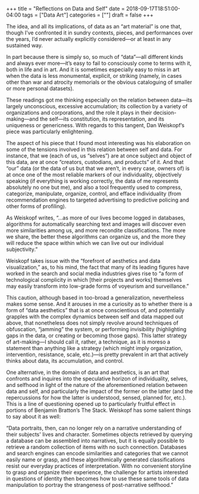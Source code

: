 +++
title = "Reflections on Data and Self"
date = 2018-09-17T18:51:00-04:00
tags = ["Data Art"]
categories = [""]
draft = false
+++

The idea, and all its implications, of data as an “art material” is one that, though I’ve confronted it in sundry contexts, pieces, and performances over the years, I’d never actually explicitly considered—or at least in any sustained way.

In part because there is simply so, so much of “data”—all different kinds and always ever more—it’s easy to fail to consciously come to terms with it, both in life and in art. And it is sometimes especially easy to miss in art when the data is less monumental, explicit, or striking (namely, in cases other than war and atrocity memorials or the obvious cataloguing of smaller or more personal datasets). 

These readings got me thinking especially on the relation between data—its largely unconscious, excessive accumulation; its collection by a variety of organizations and corporations, and the role it plays in their decision-making—and the self—its constitution, its representation, and its uniqueness or genericness. With regards to this tangent, Dan Weiskopf’s piece was particularly enlightening. 

The aspect of his piece that I found most interesting was his elaboration on some of the tensions involved in this relation between self and data. For instance, that we (each of us, us “selves”) are at once subject and object of this data, are at once “creators, custodians, and products” of it. And that “our” data (or the data of us but that we aren’t, in every case, owners of) is at once one of the most reliable markers of our individuality, objectively speaking (if everything is working correctly, the data of me represents absolutely no one but me), and also a tool frequently used to compress, categorize, manipulate, organize, control, and efface individuality (from recommendation engines to targeted advertising to predictive policing and other forms of profiling). 

As Weiskopf writes, “...as more of our lives become logged in databases, algorithms for automatically searching text and images will discover even more similarities among us, and more recondite clas­sifications. The more we share, the better these algorithms can organize us, and the more they will reduce the space within which we can live out our individual subjectivity.”

Weiskopf takes issue with the “forefront of aesthetics and data visualization,” as, to his mind, the fact that many of its leading figures have worked in the search and social media industries gives rise to “a form of technological complicity in which [their projects and works] themselves may easily transform into low-grade forms of voyeurism and surveillance.”

This caution, although based in too-broad a generalization, nevertheless makes some sense. And it arouses in me a curiosity as to whether there is a form of “data aesthetics” that is at once conscientious of, and potentially grapples with the complex dynamics between self and data mapped out above, that nonetheless does not simply revolve around techniques of obfuscation, “jamming” the system, or performing invisibility (highlighting gaps in the data, or creating or becoming those gaps). This latter strategy of art-making—I should call it, rather, a technique, as it is moreso a statement than anything like a strategy (which might imply organization, intervention, resistance, scale, etc.)—is pretty prevalent in art that actively thinks about data, its accumulation, and control. 

One alternative, in the domain of data and aesthetics, is an art that confronts and inquires into the speculative horizon of individuality, selves, and selfhood in light of the nature of the aforementioned relation between data and self, and particularly the impact of the former on the latter (and the repercussions for how the latter is understood, sensed, planned for, etc.). This is a line of questioning opened up to particularly fruitful effect in portions of Benjamin Bratton’s The Stack. Weiskopf has some salient things to say about it as well:

“Data portraits, then, can no longer rely on a narrative understanding of their subjects' lives and character. Sometimes objects retrieved by querying a data­base can be assembled into narratives, but it is equally possible to retrieve a ran­dom collection of items with no such connection. Databases and search engines can encode similarities and categories that we cannot easily name or grasp, and these algorithmically generated classifications resist our everyday practices of interpretation. With no convenient storyline to grasp and organize their experi­ence, the challenge for artists interested in questions of identity then becomes how to use these same tools of data manipulation to portray the strangeness of post-narrative selfhood.”